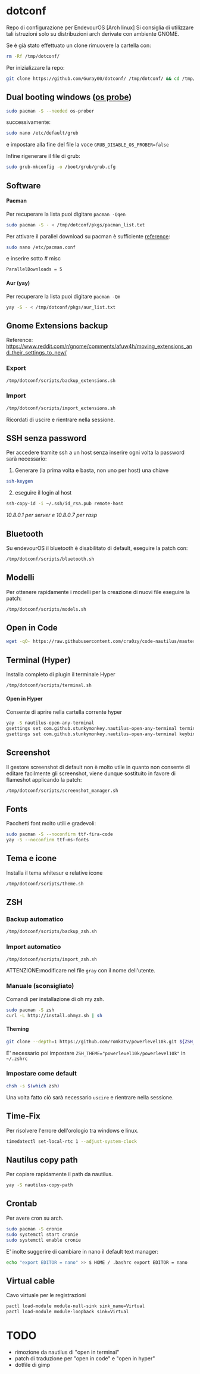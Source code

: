 # dotconf
Repo di configurazione per EndevourOS [Arch linux] Si consiglia di utilizzare tali istruzioni solo su distribuzioni arch derivate con ambiente GNOME.

Se è già stato effettuato un clone rimuovere la cartella con:
```bash
rm -Rf /tmp/dotconf/
```

Per inizializzare la repo:
```bash
git clone https://github.com/Guray00/dotconf/ /tmp/dotconf/ && cd /tmp/dotconf/scripts && chmod a+rwx *.sh
```

## Dual booting windows ([os probe](https://discovery.endeavouros.com/installation/grub-dual-booting/2021/07/))
```bash
sudo pacman -S --needed os-prober
```

successivamente:
```bash
sudo nano /etc/default/grub
```
e impostare alla fine del file la voce `GRUB_DISABLE_OS_PROBER=false`

Infine rigenerare il file di grub:
```bash
sudo grub-mkconfig -o /boot/grub/grub.cfg
```

## Software
#### Pacman
Per recuperare la lista puoi digitare `pacman -Qqen`
```bash
sudo pacman -S - < /tmp/dotconf/pkgs/pacman_list.txt
```
Per attivare il parallel download su pacman è sufficiente [reference](https://ostechnix.com/enable-parallel-downloading-in-pacman-in-arch-linux/): 
```bash
sudo nano /etc/pacman.conf
```
e inserire sotto # misc
```bash
ParallelDownloads = 5
```

#### Aur (yay)
Per recuperare la lista puoi digitare `pacman -Qm`
```bash
yay -S - < /tmp/dotconf/pkgs/aur_list.txt
```

## Gnome Extensions backup
Reference: https://www.reddit.com/r/gnome/comments/afuw4h/moving_extensions_and_their_settings_to_new/

### Export
```bash
/tmp/dotconf/scripts/backup_extensions.sh
```

### Import

```bash
/tmp/dotconf/scripts/import_extensions.sh
```
Ricordati di uscire e rientrare nella sessione.

## SSH senza password
Per accedere tramite ssh a un host senza inserire ogni volta la password sarà necessario:

1) Generare (la prima volta e basta, non uno per host) una chiave
```bash
ssh-keygen
```

2) eseguire il login al host 
```bash
ssh-copy-id -i ~/.ssh/id_rsa.pub remote-host
```

_10.8.0.1 per server e 10.8.0.7 per rasp_

## Bluetooth
Su endevourOS il bluetooth è disabilitato di default, eseguire la patch con:
```bash
/tmp/dotconf/scripts/bluetooth.sh
```

## Modelli
Per ottenere rapidamente i modelli per la creazione di nuovi file eseguire la patch:
```bash
/tmp/dotconf/scripts/models.sh
```

## Open in Code
```bash
wget -qO- https://raw.githubusercontent.com/cra0zy/code-nautilus/master/install.sh | bash
```

## Terminal (Hyper)
Installa completo di plugin il terminale Hyper
```bash
/tmp/dotconf/scripts/terminal.sh
```

#### Open in Hyper
Consente di aprire nella cartella corrente hyper
```bash
yay -S nautilus-open-any-terminal
gsettings set com.github.stunkymonkey.nautilus-open-any-terminal terminal hyper
gsettings set com.github.stunkymonkey.nautilus-open-any-terminal keybindings '<Ctrl><Alt>t'
```

## Screenshot
Il gestore screenshot di default non è molto utile in quanto non consente di editare facilmente gli screenshot, viene dunque sostituito in favore di flameshot applicando la patch:
```bash
/tmp/dotconf/scripts/screenshot_manager.sh
```

## Fonts
Pacchetti font molto utili e gradevoli:
```bash
sudo pacman -S --noconfirm ttf-fira-code
yay -S --noconfirm ttf-ms-fonts
```


## Tema e icone
Installa il tema whitesur e relative icone
```bash
/tmp/dotconf/scripts/theme.sh
```
## ZSH

### Backup automatico
```bash
/tmp/dotconf/scripts/backup_zsh.sh
```

### Import automatico
```bash
/tmp/dotconf/scripts/import_zsh.sh
```
ATTENZIONE:modificare nel file `gray` con il nome dell'utente.

### Manuale (sconsigliato)
Comandi per installazione di oh my zsh.
```bash
sudo pacman -S zsh
curl -L http://install.ohmyz.sh | sh
```

#### Theming
```bash
git clone --depth=1 https://github.com/romkatv/powerlevel10k.git ${ZSH_CUSTOM:-$HOME/.oh-my-zsh/custom}/themes/powerlevel10k
```
E' necessario poi impostare `ZSH_THEME="powerlevel10k/powerlevel10k"` in `~/.zshrc`

### Impostare come default
```bash
chsh -s $(which zsh)
```
Una volta fatto ciò sarà necessario `uscire` e rientrare nella sessione.

## Time-Fix
Per risolvere l'errore dell'orologio tra windows e linux.
```bash
timedatectl set-local-rtc 1 --adjust-system-clock 
```

## Nautilus copy path
Per copiare rapidamente il path da nautilus.
```bash
yay -S nautilus-copy-path
```

## Crontab
Per avere cron su arch.

```bash
sudo pacman -S cronie
sudo systemctl start cronie 
sudo systemctl enable cronie
```
E' inolte suggerire di cambiare in nano il default text manager:
```bash
echo "export EDITOR = nano" >> $ HOME / .bashrc export EDITOR = nano
```

## Virtual cable
Cavo virtuale per le registrazioni
```bash
pactl load-module module-null-sink sink_name=Virtual
pactl load-module module-loopback sink=Virtual
```

# TODO
- rimozione da nautilus di "open in terminal"
- patch di traduzione per "open in code" e "open in hyper"
- dotfile di gimp
